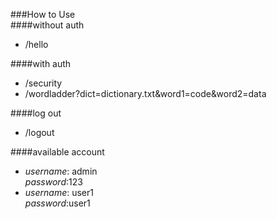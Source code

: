###How to  Use  
####without auth
* /hello  

####with auth
* /security
* /wordladder?dict=dictionary.txt&word1=code&word2=data

####log out
* /logout

####available account
* *username*: admin   
*password*:123
* *username*: user1   
*password*:user1